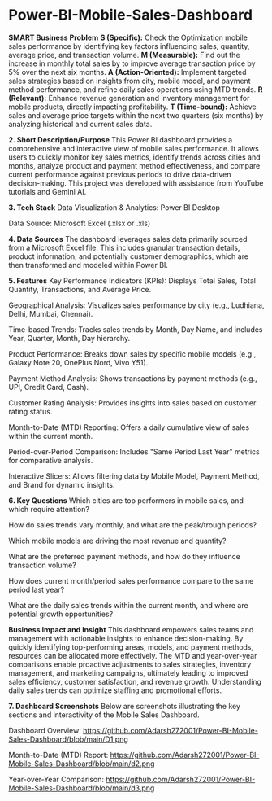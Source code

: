 # Power-BI-Mobile-Sales-Dashboard

**SMART Business Problem**
**S (Specific):** Check the Optimization mobile sales performance by identifying key factors influencing sales, quantity, average price, and transaction volume.
**M (Measurable):** Find out the increase in monthly total sales by to improve average transaction price by 5% over the next six months.
**A (Action-Oriented):** Implement targeted sales strategies based on insights from city, mobile model, and payment method performance, and refine daily sales operations using MTD trends.
**R (Relevant):** Enhance revenue generation and inventory management for mobile products, directly impacting profitability.
**T (Time-bound):** Achieve sales and average price targets within the next two quarters (six months) by analyzing historical and current sales data.

**2. Short Description/Purpose**
This Power BI dashboard provides a comprehensive and interactive view of mobile sales performance. It allows users to quickly monitor key sales metrics, identify trends across cities and months, analyze product and payment method effectiveness, and compare current performance against previous periods to drive data-driven decision-making. This project was developed with assistance from YouTube tutorials and Gemini AI.

**3. Tech Stack**
Data Visualization & Analytics: Power BI Desktop

Data Source: Microsoft Excel (.xlsx or .xls)

**4. Data Sources**
The dashboard leverages sales data primarily sourced from a Microsoft Excel file. This includes granular transaction details, product information, and potentially customer demographics, which are then transformed and modeled within Power BI.

**5. Features**
Key Performance Indicators (KPIs): Displays Total Sales, Total Quantity, Transactions, and Average Price.

Geographical Analysis: Visualizes sales performance by city (e.g., Ludhiana, Delhi, Mumbai, Chennai).

Time-based Trends: Tracks sales trends by Month, Day Name, and includes Year, Quarter, Month, Day hierarchy.

Product Performance: Breaks down sales by specific mobile models (e.g., Galaxy Note 20, OnePlus Nord, Vivo Y51).

Payment Method Analysis: Shows transactions by payment methods (e.g., UPI, Credit Card, Cash).

Customer Rating Analysis: Provides insights into sales based on customer rating status.

Month-to-Date (MTD) Reporting: Offers a daily cumulative view of sales within the current month.

Period-over-Period Comparison: Includes "Same Period Last Year" metrics for comparative analysis.

Interactive Slicers: Allows filtering data by Mobile Model, Payment Method, and Brand for dynamic insights.

**6. Key Questions**
Which cities are top performers in mobile sales, and which require attention?

How do sales trends vary monthly, and what are the peak/trough periods?

Which mobile models are driving the most revenue and quantity?

What are the preferred payment methods, and how do they influence transaction volume?

How does current month/period sales performance compare to the same period last year?

What are the daily sales trends within the current month, and where are potential growth opportunities?

**Business Impact and Insight**
This dashboard empowers sales teams and management with actionable insights to enhance decision-making. By quickly identifying top-performing areas, models, and payment methods, resources can be allocated more effectively. The MTD and year-over-year comparisons enable proactive adjustments to sales strategies, inventory management, and marketing campaigns, ultimately leading to improved sales efficiency, customer satisfaction, and revenue growth. Understanding daily sales trends can optimize staffing and promotional efforts.

**7. Dashboard Screenshots**
Below are screenshots illustrating the key sections and interactivity of the Mobile Sales Dashboard.

Dashboard Overview: https://github.com/Adarsh272001/Power-BI-Mobile-Sales-Dashboard/blob/main/D1.png

Month-to-Date (MTD) Report: https://github.com/Adarsh272001/Power-BI-Mobile-Sales-Dashboard/blob/main/d2.png

Year-over-Year Comparison: https://github.com/Adarsh272001/Power-BI-Mobile-Sales-Dashboard/blob/main/d3.png
